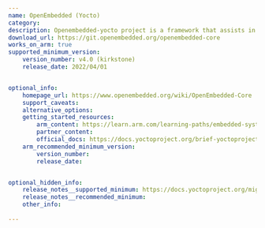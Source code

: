```yaml
---
name: OpenEmbedded (Yocto)
category: 
description: Openembedded-yocto project is a framework that assists in crafting custom linux distributions for embedded systems with a modular approach and cross-compilation support bolstered by a vibrant community for versatile hardware adaptability and efficient development.
download_url: https://git.openembedded.org/openembedded-core
works_on_arm: true
supported_minimum_version:
    version_number: v4.0 (kirkstone) 
    release_date: 2022/04/01


optional_info:
    homepage_url: https://www.openembedded.org/wiki/OpenEmbedded-Core
    support_caveats:
    alternative_options:
    getting_started_resources:
        arm_content: https://learn.arm.com/learning-paths/embedded-systems/yocto_qemu/yocto_build/
        partner_content: 
        official_docs: https://docs.yoctoproject.org/brief-yoctoprojectqs/index.html
    arm_recommended_minimum_version:
        version_number: 
        release_date:


optional_hidden_info:
    release_notes__supported_minimum: https://docs.yoctoproject.org/migration-guides/release-notes-4.0.html
    release_notes__recommended_minimum:
    other_info: 
    
---
```


